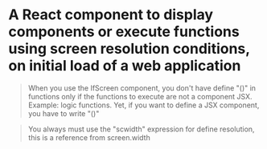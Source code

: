 # A React component to display components or execute functions using screen resolution conditions, on initial load of a web application

> When you use the IfScreen component, you don't have define "()" in functions only if the functions to execute are not a component JSX. Example: logic functions. Yet, if you want to define a JSX component, you have to write "()"

> You always must use the "scwidth" expression for define resolution, this is a reference from screen.width
